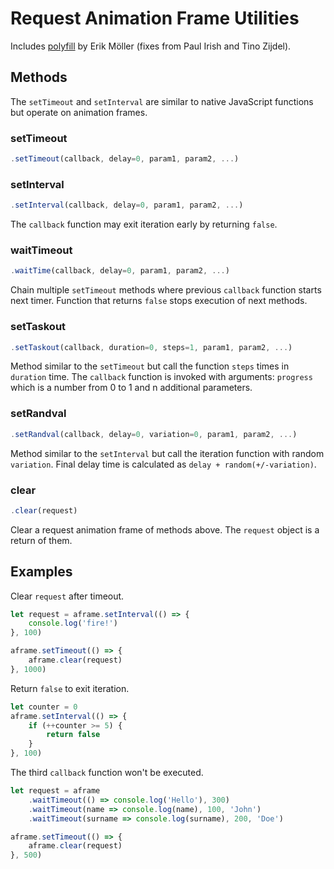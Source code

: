 # Request Animation Frame Utilities
Includes [polyfill](https://gist.github.com/paulirish/1579671) by Erik Möller (fixes from Paul Irish and Tino Zijdel).

## Methods
The `setTimeout` and `setInterval` are similar to native JavaScript functions but operate on animation frames.

### setTimeout
```javascript
.setTimeout(callback, delay=0, param1, param2, ...)
```

### setInterval
```javascript
.setInterval(callback, delay=0, param1, param2, ...)
```
The `callback` function may exit iteration early by returning `false`.

### waitTimeout
```javascript
.waitTime(callback, delay=0, param1, param2, ...)
```
Chain multiple `setTimeout` methods where previous `callback` function starts next timer. Function that returns `false` stops execution of next methods.

### setTaskout
```javascript
.setTaskout(callback, duration=0, steps=1, param1, param2, ...)
```
Method similar to the `setTimeout` but call the function `steps` times in `duration` time. The `callback` function is invoked with arguments: `progress` which is a number from 0 to 1 and n additional parameters.

### setRandval
```javascript
.setRandval(callback, delay=0, variation=0, param1, param2, ...)
```
Method similar to the `setInterval` but call the iteration function with random `variation`. Final delay time is calculated as `delay + random(+/-variation)`.

### clear
```javascript
.clear(request)
```
Clear a request animation frame of methods above. The `request` object is a return of them.

## Examples
Clear `request` after timeout.
```javascript
let request = aframe.setInterval(() => {
    console.log('fire!')
}, 100)

aframe.setTimeout(() => {
    aframe.clear(request)
}, 1000)
```

Return `false` to exit iteration.
```javascript
let counter = 0
aframe.setInterval(() => {
    if (++counter >= 5) {
        return false
    }
}, 100)
```

The third `callback` function won't be executed.
```javascript
let request = aframe
    .waitTimeout(() => console.log('Hello'), 300)
    .waitTimeout(name => console.log(name), 100, 'John')
    .waitTimeout(surname => console.log(surname), 200, 'Doe') 

aframe.setTimeout(() => {
    aframe.clear(request)
}, 500)
```

